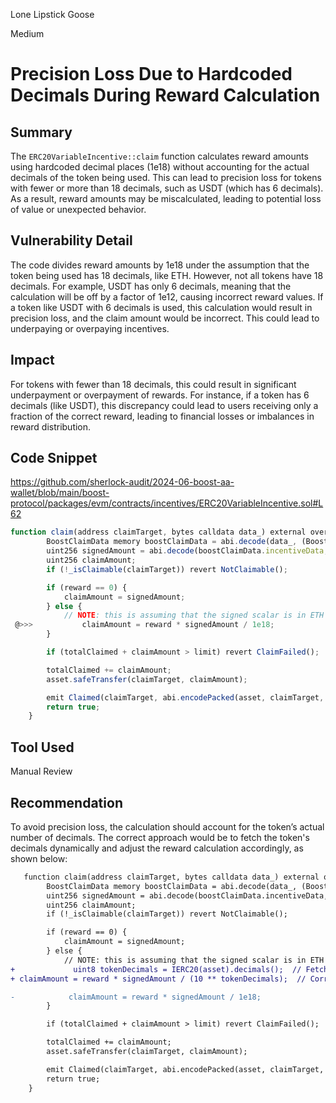 Lone Lipstick Goose

Medium

# Precision Loss Due to Hardcoded Decimals During Reward Calculation


## Summary
The `ERC20VariableIncentive::claim` function calculates reward amounts using hardcoded decimal places (1e18) without accounting for the actual decimals of the token being used. This can lead to precision loss for tokens with fewer or more than 18 decimals, such as USDT (which has 6 decimals). As a result, reward amounts may be miscalculated, leading to potential loss of value or unexpected behavior.


## Vulnerability Detail

The code divides reward amounts by 1e18 under the assumption that the token being used has 18 decimals, like ETH. However, not all tokens have 18 decimals. For example, USDT has only 6 decimals, meaning that the calculation will be off by a factor of 1e12, causing incorrect reward values.
If a token like USDT with 6 decimals is used, this calculation would result in precision loss, and the claim amount would be incorrect. This could lead to underpaying or overpaying incentives.

## Impact
For tokens with fewer than 18 decimals, this could result in significant underpayment or overpayment of rewards. For instance, if a token has 6 decimals (like USDT), this discrepancy could lead to users receiving only a fraction of the correct reward, leading to financial losses or imbalances in reward distribution.


## Code Snippet
https://github.com/sherlock-audit/2024-06-boost-aa-wallet/blob/main/boost-protocol/packages/evm/contracts/incentives/ERC20VariableIncentive.sol#L62
```javascript
function claim(address claimTarget, bytes calldata data_) external override onlyOwner returns (bool) {
        BoostClaimData memory boostClaimData = abi.decode(data_, (BoostClaimData));
        uint256 signedAmount = abi.decode(boostClaimData.incentiveData, (uint256));
        uint256 claimAmount;
        if (!_isClaimable(claimTarget)) revert NotClaimable();

        if (reward == 0) {
            claimAmount = signedAmount;
        } else {
            // NOTE: this is assuming that the signed scalar is in ETH decimal format
 @>>>           claimAmount = reward * signedAmount / 1e18;
        }

        if (totalClaimed + claimAmount > limit) revert ClaimFailed();

        totalClaimed += claimAmount;
        asset.safeTransfer(claimTarget, claimAmount);

        emit Claimed(claimTarget, abi.encodePacked(asset, claimTarget, claimAmount));
        return true;
    }

```
## Tool Used
Manual Review

## Recommendation
To avoid precision loss, the calculation should account for the token’s actual number of decimals. The correct approach would be to fetch the token's decimals dynamically and adjust the reward calculation accordingly, as shown below:

```diff
   function claim(address claimTarget, bytes calldata data_) external override onlyOwner returns (bool) {
        BoostClaimData memory boostClaimData = abi.decode(data_, (BoostClaimData));
        uint256 signedAmount = abi.decode(boostClaimData.incentiveData, (uint256));
        uint256 claimAmount;
        if (!_isClaimable(claimTarget)) revert NotClaimable();

        if (reward == 0) {
            claimAmount = signedAmount;
        } else {
            // NOTE: this is assuming that the signed scalar is in ETH decimal format
+             uint8 tokenDecimals = IERC20(asset).decimals();  // Fetch the correct decimal places
+ claimAmount = reward * signedAmount / (10 ** tokenDecimals);  // Correctly account for the token's decimals

-            claimAmount = reward * signedAmount / 1e18;
        }

        if (totalClaimed + claimAmount > limit) revert ClaimFailed();

        totalClaimed += claimAmount;
        asset.safeTransfer(claimTarget, claimAmount);

        emit Claimed(claimTarget, abi.encodePacked(asset, claimTarget, claimAmount));
        return true;
    }
```